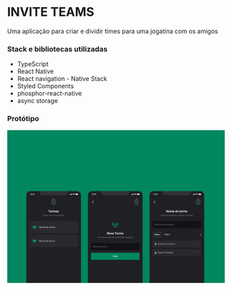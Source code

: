 # INVITE TEAMS

Uma aplicação para criar e dividir times para uma jogatina com os amigos

### Stack e bibliotecas utilizadas

- TypeScript
- React Native
- React navigation - Native Stack
- Styled Components
- phosphor-react-native
- async storage

### Protótipo

![capa](assets/Capa.png)

